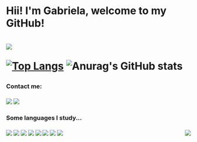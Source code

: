 <h1> Hii! I'm Gabriela, welcome to my GitHub! <h1>

<img src = "https://user-images.githubusercontent.com/69328848/120335537-ecad6880-c2c7-11eb-8a30-d2223decb65e.png"></img>
  
[![Top Langs](https://github-readme-stats.vercel.app/api/top-langs/?username=gabrielasigolo)](https://github.com/gabrielasigolo/github-readme-stats)
![Anurag's GitHub stats](https://github-readme-stats.vercel.app/api?username=gabrielasigolo&show_icons=true&theme=radical)
  
<h3> Contact me: <h3> 
<a href = "https://www.linkedin.com/in/gabriela-s%C3%ADgolo-b84768123/"><img  src = "https://img.shields.io/badge/LinkedIn-0077B5?style=for-the-badge&logo=linkedin&logoColor=white>"></img></a>
<a href = "https://www.instagram.com/gabs_sigolo/"><img src = "https://img.shields.io/badge/Instagram-E4405F?style=for-the-badge&logo=instagram&logoColor=white"></img></a>

<h3> Some languages I study... <h3>
<img src="https://img.shields.io/badge/C%23-239120?style=for-the-badge&logo=c-sharp&logoColor=white"></img>
<img src="https://img.shields.io/badge/Java-ED8B00?style=for-the-badge&logo=java&logoColor=white"></img>
<img src="https://img.shields.io/badge/HTML5-E34F26?style=for-the-badge&logo=html5&logoColor=white"></img>
<img src="https://img.shields.io/badge/CSS-239120?&style=for-the-badge&logo=css3&logoColor=white"></img>
<img src="https://img.shields.io/badge/JavaScript-F7DF1E?style=for-the-badge&logo=javascript&logoColor=black"></img>
<img src="https://img.shields.io/badge/C-00599C?style=for-the-badge&logo=c&logoColor=white"></img>
<img src="https://img.shields.io/badge/MySQL-00000F?style=for-the-badge&logo=mysql&logoColor=white"></img>
<img src="https://img.shields.io/badge/Python-FFD43B?style=for-the-badge&logo=python&logoColor=darkgreen"></img>

<img align="right" src="https://tenor.com/vCKy.gif"> 




